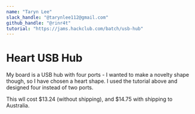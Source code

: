 ```yaml
---
name: "Taryn Lee"
slack_handle: "@tarynlee112@gmail.com"
github_handle: "@rinr4t"
tutorial: "https://jams.hackclub.com/batch/usb-hub"
---
```

# Heart USB Hub

My board is a USB hub with four ports - I wanted to make a novelty shape though, so I have chosen a heart shape. I used the tutorial above and designed four instead of two ports. 

This wll cost $13.24 (without shipping), and $14.75 with shipping to Australia. 
